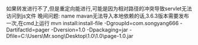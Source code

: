 如果转发进行不了,但是重定向能进行,可能是因为相对路径的冲突导致servlet无法访问到js文件
晚间问题:
name
mavan无法导入本地依赖的话,3.6.3版本需要发布一次,在cmd上运行
	mvn install:install-file -DgroupId=com.songyang666 -DartifactId=pager -Dversion=1.0 -Dpackaging=jar -Dfile=C:\Users\Mr.song\Desktop\1.0\1.0\page-1.0.jar